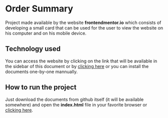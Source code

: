 # Order Summary
Project made available by the website **frontendmentor.io** which consists of developing a small card that can be used for the user to view the website on his computer and on his mobile device.
## Technology used
You can access the website by clicking on the link that will be available in the sidebar of this document or by [clicking here](https://dodstim.github.io/order-summary/) or you can install the documents one-by-one mannually.
## How to run the project
Just download the documents from github itself (it will be available somewhere) and open the **index.html** file in your favorite browser or [clicking here](https://dodstim.github.io/order-summary/).
